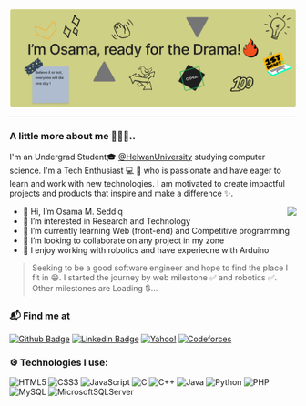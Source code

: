<img src="images/Github design.jpg"></img>
<hr>

### A little more about me 🙋‍♂️😄..
I'm an Undergrad Student🎓 [@HelwanUniversity](https://www.helwan.edu.eg/en/home-3/) studying computer science. I'm a Tech Enthusiast 💻 🧐 who is passionate and have eager to learn and work with new technologies. I am motivated to create impactful projects and products that inspire and make a difference ✨.


<img src="https://media.giphy.com/media/9B8wYztAoe1zO/giphy.gif" align="right"/>

- 👋 Hi, I’m Osama M. Seddiq
- 👀 I’m interested in Research and Technology
- 🌱 I’m currently learning Web (front-end) and Competitive programming
- 💞️ I’m looking to collaborate on any project in my zone
- 🤖 I enjoy working with robotics and have experiecne with Arduino
> Seeking to be a good software engineer and hope to find the place I fit in 😁. I started the journey by web milestone ✅ and robotics ✅. Other milestones are Loading 🔃...

### 📬 Find me at
[![Github Badge](http://img.shields.io/badge/-Github-black?style=flat-square&logo=github&link=https://github.com/Osama005)](https://github.com/Osama005) 
[![Linkedin Badge](https://img.shields.io/badge/-LinkedIn-blue?style=flat-square&logo=Linkedin&logoColor=white&link=https://www.linkedin.com/in/osama-mohammad-seddiq-7827811aa/)](https://www.linkedin.com/in/osama-mohammad-seddiq-7827811aa/)
[![Yahoo!](https://img.shields.io/badge/Yahoo!-6001D2?style=flat-square&logo=Yahoo!&logoColor=white&link=mailto:osamarfat@yahoo.com)](mailto:osamarfat@yahoo.com)
[![Codeforces](https://img.shields.io/badge/Codeforces-445f9d?style=flaat-square&logo=Codeforces&logoColor=white&link=https://codeforces.com/profile/Osama57)](https://codeforces.com/profile/Osama57)

### ⚙️ Technologies I use:
![HTML5](https://img.shields.io/badge/html5-%23E34F26.svg?style=for-the-badge&logo=html5&logoColor=white)
![CSS3](https://img.shields.io/badge/css3-%231572B6.svg?style=for-the-badge&logo=css3&logoColor=white)
![JavaScript](https://img.shields.io/badge/javascript-%23323330.svg?style=for-the-badge&logo=javascript&logoColor=%23F7DF1E)
![C](https://img.shields.io/badge/c-%2300599C.svg?style=for-the-badge&logo=c&logoColor=white)
![C++](https://img.shields.io/badge/c++-%2300599C.svg?style=for-the-badge&logo=c%2B%2B&logoColor=white)
![Java](https://img.shields.io/badge/java-%23ED8B00.svg?style=for-the-badge&logo=openjdk&logoColor=white)
![Python](https://img.shields.io/badge/python-3670A0?style=for-the-badge&logo=python&logoColor=ffdd54)
![PHP](https://img.shields.io/badge/php-%23777BB4.svg?style=for-the-badge&logo=php&logoColor=white)
![MySQL](https://img.shields.io/badge/mysql-%2300f.svg?style=for-the-badge&logo=mysql&logoColor=white)
![MicrosoftSQLServer](https://img.shields.io/badge/Microsoft%20SQL%20Server-CC2927?style=for-the-badge&logo=microsoft%20sql%20server&logoColor=white)
<!---
Osama005/Osama005 is a ✨ special ✨ repository because its `README.md` (this file) appears on your GitHub profile.
You can click the Preview link to take a look at your changes.
--->
